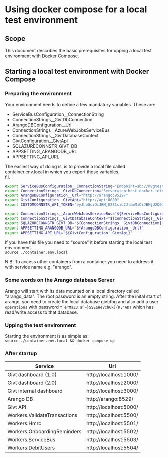 # Using docker compose for a local test environment

## Scope

This document describes the basic prerequisites for upping a local test environment with Docker Compose.

## Starting a local test environment with Docker Compose

### Preparing the environment

Your environment needs to define a few mandatory variables. These are:

* ServiceBusConfiguration__ConnectionString
* ConnectionStrings__GivtDbConnection
* ArangoDBConfiguration__Url
* ConnectionStrings__AzureWebJobsServiceBus
* ConnectionStrings__GivtDatabaseContext
* GivtConfiguration__GivtApi
* SQLAZURECONNSTR_GIVT_DB
* APPSETTING_ARANGODB_URL
* APPSETTING_API_URL

The easiest way of doing is, is to provide a local file called container.env.local in which you export those variables.  
f.i.

```bash
export ServiceBusConfiguration__ConnectionString="Endpoint=sb://mvgtest.servicebus.windows.net/;SharedAccessKeyName=RootManageSharedAccessKey;SharedAccessKey=/aCAwM3kL5ezhz52wKZNCNlmg4/YV1ui2AVclFNx8co="
export ConnectionStrings__GivtDbConnection="Server=tcp:host.docker.internal,1433;Initial Catalog=localgivt;User ID=dbadmin;Password=DB4dmin0;Encrypt=False;Connection Timeout=30;"
export ArangoDBConfiguration__Url="http://arango:8529/"
export GivtConfiguration__GivtApi="http://api:8080"
export CUSTOMCONNSTR_API_TOKEN="eyJhbGciOiJBMjU2S1ciLCJlbmMiOiJBMjU2Q0JDLUhTNTEyIiwidHlwIjoiSldUIn0.omxtVhFSMCyEkG4E2LdFWPHghcuY_PBrxKBkYcNpq5Qocqup-S9kNazXbPPWd_DRBG2fYVGf6dvAojPDsoYjYCthXhPYMBih.-kWxQAKLfCNEEyh46WlREQ.JnpVyCm24l_8J4e0cxZKfuUXd5wNq5B8ksQHloPGr-wxpCrmn_iLRTQVbC652I_zR5ruUicgg--ADqF1GLyXErF3wy2tLJAO4iqepZAhyyN7MU0yHiPFXshsHRIraYQXK90huWWyUnk33ZDqfPgrvG5foTwOopmSYOzHyZccfAfbJ0qb4ErkEi42WE_-e3bcBAKYD9R6t5nNPtxWgc6pGjBugOUMjr8uaqDHE_LdQdXzZ111a2ipl7yRAXoZ4_7TnImSmbcRQfEBATZWbjXZxsFl12Q3n-cpmYdQ089sG6aAegh6xpEanW1lXTgkFEJmkADCv1XKg7YyfLm6Bz_dLIFyZgRSNuyWIvmO7xFUbrbNGAEzQsrHUbW1gLzukjFWBNsN278K2vlpgagR49FD2rC9zFzdtgOQ_1d4iTNw-tmNasY6x-lihR7XmKWOIraV.xGkJyTnKfKDsJc1WFmuDNeSoKSEl6klyjkBLKbqZepE"

export ConnectionStrings__AzureWebJobsServiceBus="${ServiceBusConfiguration__ConnectionString}"
export ConnectionStrings__GivtDatabaseContext="${ConnectionStrings__GivtDbConnection}"
export SQLAZURECONNSTR_GIVT_DB="${ConnectionStrings__GivtDbConnection}"
export APPSETTING_ARANGODB_URL="${ArangoDBConfiguration__Url}"
export APPSETTING_API_URL="${GivtConfiguration__GivtApi}"
```

If you have this file you need to "source" it before starting the local test environment.  
`source ./container.env.local`

N.B. To access other containers from a container you need to address it with service name e.g. "arango".

### Some words on the Arango database Server

Arango will start with its data mounted on a local directory called "arango_data".
The root password is an empty string.
After the inital start of arango, you need to create the local database givtdbg and also add a user `operations` with password ``Y`e^MaZ3:a^~}SSE&HeVch6k]{K;'ADT`` which has read/write access to that database.

### Upping the test environment

Starting the environment is as simple as:\
`source ./container.env.local && docker-compose up`

### After startup

| Service | Url |
|---------|-----|
| Givt dashboard (1.0) | http://localhost:1000/ |
| Givt dashboard (2.0) | http://localhost:2000/ |
| Givt internal dashboard | http://localhost:3000/ |
| Arango DB | http://arango:8529/ |
| Givt API | http://localhost:5000/ |
| Workers.ValidateTransactions | http://localhost:5500/ |
| Workers.Hmrc | http://localhost:5501/ |
| Workers.OnboardingReminders | http://localhost:5502/ |
| Workers.ServiceBus | http://localhost:5503/ |
| Workers.DebitUsers | http://localhost:5504/ |
